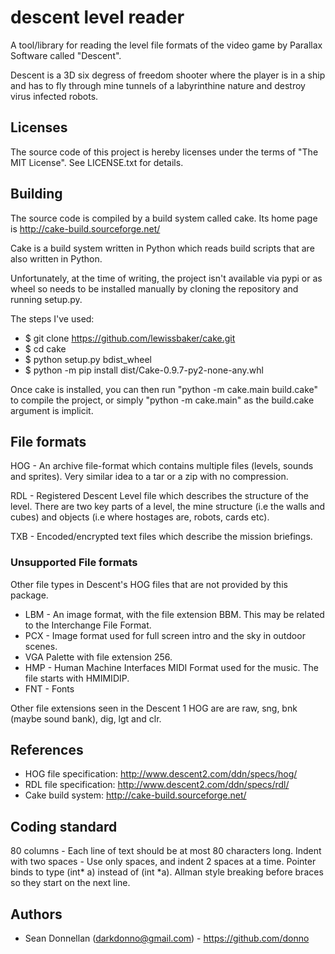 descent level reader
===

A tool/library for reading the level file formats of the video game by
Parallax Software called "Descent".

Descent is a 3D six degress of freedom shooter where the player is in a ship
and has to fly through mine tunnels of a labyrinthine nature and destroy
virus infected robots.

Licenses
---------------------
The source code of this project is hereby licenses under the terms of
"The MIT License". See LICENSE.txt for details.

Building
---------------------
The source code is compiled by a build system called cake. Its home page is
http://cake-build.sourceforge.net/


Cake is a build system written in Python which reads build scripts that are also
written in Python.

Unfortunately, at the time of writing, the project isn't available via pypi or as
wheel so needs to be installed manually by cloning the repository and running
setup.py.

The steps I've used:
* $ git clone https://github.com/lewissbaker/cake.git
* $ cd cake
* $ python setup.py bdist_wheel
* $ python -m pip install dist/Cake-0.9.7-py2-none-any.whl

Once cake is installed, you can then run "python -m cake.main build.cake" to
compile the project, or simply "python -m cake.main" as the build.cake
argument is implicit.

File formats
---------------------

HOG - An archive file-format which contains multiple files (levels, sounds and
      sprites). Very similar idea to a tar or a zip with no compression.

RDL - Registered Descent Level file which describes the structure of the level.
      There are two key parts of a level, the mine structure (i.e the walls and
      cubes) and objects (i.e where hostages are, robots, cards etc).

TXB - Encoded/encrypted text files which describe the mission briefings.

### Unsupported File formats

Other file types in Descent's HOG files that are not provided by this package.
- LBM - An image format, with the file extension BBM. This may be related to the
  Interchange File Format.
- PCX - Image format used for full screen intro and the sky in outdoor scenes.
- VGA Palette with file extension 256.
- HMP - Human Machine Interfaces MIDI Format used for the music. The file
  starts with HMIMIDIP.
- FNT - Fonts

Other file extensions seen in the Descent 1 HOG are are raw, sng, bnk (maybe
sound bank), dig, lgt and clr.

References
---------------------

* HOG file specification: http://www.descent2.com/ddn/specs/hog/
* RDL file specification: http://www.descent2.com/ddn/specs/rdl/
* Cake build system: http://cake-build.sourceforge.net/

Coding standard
---------------------

80 columns - Each line of text should be at most 80 characters long.
Indent with two spaces - Use only spaces, and indent 2 spaces at a time.
Pointer binds to type (int* a) instead of (int *a).
Allman style breaking before braces so they start on the next line.

Authors
---------------------

* Sean Donnellan (darkdonno@gmail.com) - https://github.com/donno
